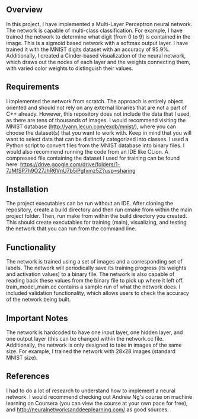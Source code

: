 ## Overview
In this project, I have implemented a Multi-Layer Perceptron neural network. The network is capable of
multi-class classification. For example, I have trained the network to determine what digit (from 0 to 9) is contained
in the image. This is a sigmoid based network with a softmax output layer. I have trained it with the MNIST digits dataset with an accuracy of 95.9%. 
Additionally, I created a Cinder-based visualization of the neural network, which draws out the nodes of each layer and the weights connecting them, 
with varied color weights to distinguish their values.

## Requirements
I implemented the network from scratch. The approach is entirely object oriented and should not rely on any
external libraries that are not a part of C++ already. However, this repository does not include the data that
I used, as there are tens of thousands of images. I would recommend visiting the MNIST database (http://yann.lecun.com/exdb/mnist/),
where you can choose the dataset(s) that you want to work with. Keep in mind that you will want to select data that
can be distinctly categorized into classes. I used a Python script to convert files from the MNIST database into binary files. I would also recommend running the code from
an IDE like CLion. A compressed file containing the dataset I used for training can be found here: https://drive.google.com/drive/folders/1-7JMfSP7h9O27JhR6VnU7b5iPgfxmz5Z?usp=sharing

## Installation
The project executables can be run without an IDE. After cloning the repository, create a build directory and then run cmake from within the
main project folder. Then, run make from within the build directory you created. This should create executables for training (main), visualizing,
and testing the network that you can run from the command line.

## Functionality
The network is trained using a set of images and a corresponding set of labels. The network will periodically
save its training progress (its weights and activation values) to a binary file. The network is also capable of reading
back these values from the binary file to pick up where it left off. train_model_main.cc contains a sample run of what the
network does. I included validation functionality, which allows users to check the accuracy of the network being built.

## Important Notes
The network is hardcoded to have one input layer, one hidden layer, and one output layer (this can be changed within the
network.cc file. Additionally, the network is only designed to take in images of the same size. 
For example, I trained the network with 28x28 images (standard MNIST size).

## References
I had to do a lot of research to understand how to implement a neural network. I would recommend checking out Andrew Ng's
course on machine learning on Coursera (you can view the course at your own pace for free), and http://neuralnetworksanddeeplearning.com/
as good sources.